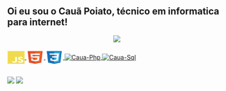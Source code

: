 ## Oi eu sou o Cauã Poiato, técnico em informatica para internet!
<div align="center">
  <a href="https://github.com/CauaPoiato">
  <img height="180em" src="https://github-readme-stats.vercel.app/api?username=CauaPoiato&show_icons=true&theme=tokyonight&include_all_commits=true&count_private=true"/>
</div>
<div style="display: inline_block"><br>
  <img align="center" alt="Caua-Js" height="30" width="40" src="https://raw.githubusercontent.com/devicons/devicon/master/icons/javascript/javascript-plain.svg">
  <img align="center" alt="Caua-HTML" height="30" width="40" src="https://raw.githubusercontent.com/devicons/devicon/master/icons/html5/html5-original.svg">
  <img align="center" alt="Caua-CSS" height="30" width="40" src="https://raw.githubusercontent.com/devicons/devicon/master/icons/css3/css3-original.svg">
  <img align="center" alt="Caua-Php" height="60" width="40" src="https://cdn.jsdelivr.net/gh/devicons/devicon/icons/php/php-plain.svg">
  <img align="center" alt="Caua-Sql" height="60" width="60" src="https://cdn.jsdelivr.net/gh/devicons/devicon/icons/mysql/mysql-original-wordmark.svg" />
         
</div>
  
  ##
 
<div> 
  <a href = "mailto:cauapoiatto@gmail.com"><img src="https://img.shields.io/badge/Gmail-D14836?style=for-the-badge&logo=gmail&logoColor=white" target="_blank"></a>
  <a href="https://www.linkedin.com/in/cau%C3%A3-poiato-a124341b4/" target="_blank"><img src="https://img.shields.io/badge/-LinkedIn-%230077B5?style=for-the-badge&logo=linkedin&logoColor=white" target="_blank"></a> 
</div>
